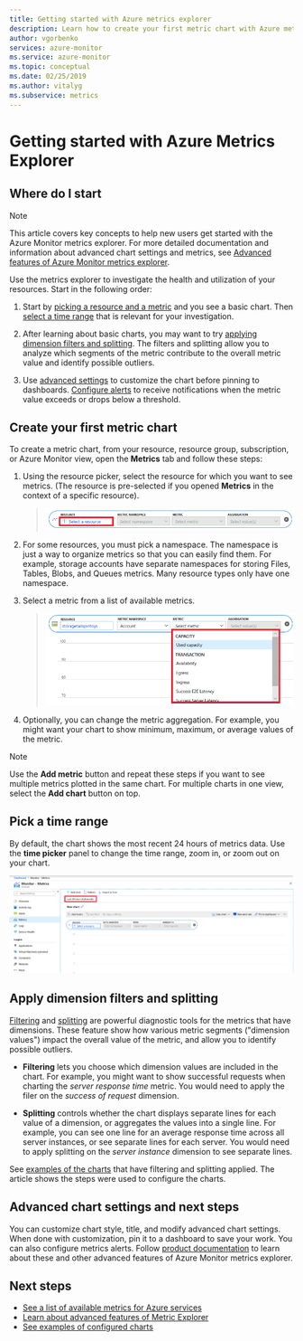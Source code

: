 ```yaml
---
title: Getting started with Azure metrics explorer
description: Learn how to create your first metric chart with Azure metrics explorer.
author: vgorbenko
services: azure-monitor
ms.service: azure-monitor
ms.topic: conceptual
ms.date: 02/25/2019
ms.author: vitalyg
ms.subservice: metrics
---
```


# Getting started with Azure Metrics Explorer

## Where do I start

> [!NOTE]
> This article covers key concepts to help new users get started with the Azure Monitor metrics explorer. For more detailed documentation and information about advanced chart settings and metrics, see [Advanced features of Azure Monitor metrics explorer](https://docs.microsoft.com/azure/azure-monitor/platform/metrics-charts).

Use the metrics explorer to investigate the health and utilization of your resources. Start in the following order:

1. Start by [picking a resource and a metric](#creating-your-first-metric-chart) and you see a basic chart. Then [select a time range](#picking-time-range) that is relevant for your investigation.

1. After learning about basic charts, you may want to try [applying dimension filters and splitting](#applying-dimension-filters-and-splitting). The filters and splitting allow you to analyze which segments of the metric contribute to the overall metric value and identify possible outliers.

1. Use [advanced settings](#advanced-chart-settings-and-next-steps) to customize the chart before pinning to dashboards. [Configure alerts](alerts-metric-overview.md) to receive notifications when the metric value exceeds or drops below a threshold.

## Create your first metric chart

To create a metric chart, from your resource, resource group, subscription, or Azure Monitor view, open the **Metrics** tab and follow these steps:

1. Using the resource picker, select the resource for which you want to see metrics. (The resource is pre-selected if you opened **Metrics** in the context of a specific resource).

    > ![Select a resource](./media/metrics-getting-started/resource-picker.png)

2. For some resources, you must pick a namespace. The namespace is just a way to organize metrics so that you can easily find them. For example, storage accounts have separate namespaces for storing Files, Tables, Blobs, and Queues metrics. Many resource types only have one namespace.

3. Select a metric from a list of available metrics.

    > ![Select a metric](./media/metrics-getting-started/metric-picker.png)

4. Optionally, you can change the metric aggregation. For example, you might want your chart to show minimum, maximum, or average values of the metric.

> [!NOTE]
> Use the **Add metric** button and repeat these steps if you want to see multiple metrics plotted in the same chart. For multiple charts in one view, select the **Add chart** button on top.

## Pick a time range

By default, the chart shows the most recent 24 hours of metrics data. Use the **time picker** panel to change the time range, zoom in, or zoom out on your chart. 

![Change time range panel](./media/metrics-getting-started/time-picker.png)

## Apply dimension filters and splitting

[Filtering](metrics-charts.md#apply-filters-to-charts) and [splitting](metrics-charts.md#segment-a-chart) are powerful diagnostic tools for the metrics that have dimensions. These feature show how various metric segments ("dimension values") impact the overall value of the metric, and allow you to identify possible outliers.

- **Filtering** lets you choose which dimension values are included in the chart. For example, you might want to show successful requests when charting the *server response time* metric. You would need to apply the filer on the *success of request* dimension. 

- **Splitting** controls whether the chart displays separate lines for each value of a dimension, or aggregates the values into a single line. For example, you can see one line for an average response time across all server instances, or see separate lines for each server. You would need to apply splitting on the *server instance* dimension to see separate lines.

See [examples of the charts](metric-chart-samples.md) that have filtering and splitting applied. The article shows the steps were used to configure the charts.

## Advanced chart settings and next steps

You can customize chart style, title, and modify advanced chart settings. When done with customization, pin it to a dashboard to save your work. You can also configure metrics alerts. Follow [product documentation](metrics-charts.md) to learn about these and other advanced features of Azure Monitor metrics explorer.

## Next steps

* [See a list of available metrics for Azure services](metrics-supported.md)
* [Learn about advanced features of Metric Explorer](metrics-charts.md)
* [See examples of configured charts](metric-chart-samples.md)